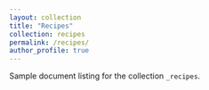 ```yaml
---
layout: collection
title: "Recipes"
collection: recipes
permalink: /recipes/
author_profile: true
---
```


Sample document listing for the collection `_recipes`.
